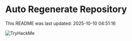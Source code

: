 # Auto Regenerate Repository

This README was last updated: 2025-10-10 04:51:16

 ![TryHackMe](https://tryhackme.com/badge/533634)